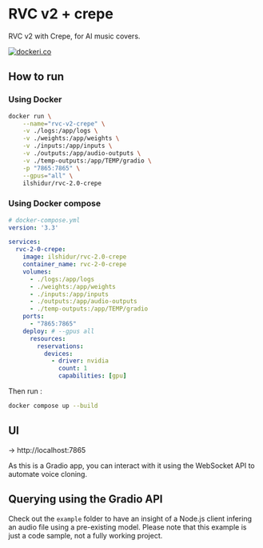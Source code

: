 # RVC v2 + crepe

RVC v2 with Crepe, for AI music covers.

[![dockeri.co](https://dockeri.co/image/ilshidur/rvc-2.0-crepe)](https://hub.docker.com/r/ilshidur/rvc-2.0-crepe)

## How to run

### Using Docker

```bash
docker run \
    --name="rvc-v2-crepe" \
    -v ./logs:/app/logs \
    -v ./weights:/app/weights \
    -v ./inputs:/app/inputs \
    -v ./outputs:/app/audio-outputs \
    -v ./temp-outputs:/app/TEMP/gradio \
    -p "7865:7865" \
    --gpus="all" \
    ilshidur/rvc-2.0-crepe
```

### Using Docker compose

```yml
# docker-compose.yml
version: '3.3'

services:
  rvc-2-0-crepe:
    image: ilshidur/rvc-2.0-crepe
    container_name: rvc-2-0-crepe
    volumes:
      - ./logs:/app/logs
      - ./weights:/app/weights
      - ./inputs:/app/inputs
      - ./outputs:/app/audio-outputs
      - ./temp-outputs:/app/TEMP/gradio
    ports:
      - "7865:7865"
    deploy: # --gpus all
      resources:
        reservations:
          devices:
            - driver: nvidia
              count: 1
              capabilities: [gpu]

```

Then run :

```bash
docker compose up --build
```

## UI

-> http://localhost:7865

As this is a Gradio app, you can interact with it using the WebSocket API to automate voice cloning.

## Querying using the Gradio API

Check out the `example` folder to have an insight of a Node.js client infering an audio file using a pre-existing model.
Please note that this example is just a code sample, not a fully working project.
